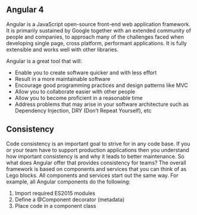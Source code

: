 ## Angular 4

Angular is a JavaScript open-source front-end web application framework. 
It is primarily sustained by Google together with an extended community of 
people and companies, to approach many of the challenges faced when developing single page, 
cross platform, performant applications. It is fully extensible and works well with other libraries.

Angular is a great tool that will:

* Enable you to create software quicker and with less effort
* Result in a more maintainable software
* Encourage good programming practices and design patterns like MVC
* Allow you to collaborate easier with other people
* Allow you to become proficient in a reasonable time
* Address problems that may arise in your software architecture such as Dependency Injection, DRY (Don’t Repeat Yourself), etc

## Consistency

Code consistency is an important goal to strive for in any code base. If you or your team have to support production applications then you understand how important consistency is and why it leads to better maintenance. So what does Angular offer that provides consistency for teams? The overall framework is based on components and services that you can think of as Lego blocks. All components and services start out the same way. For example, all Angular components do the following:

1) Import required ES2015 modules
2) Define a @Component decorator (metadata)
3) Place code in a component class

